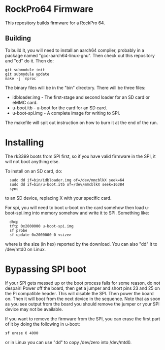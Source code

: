 # RockPro64 Firmware

This repository builds firmware for a RockPro 64.

## Building

To build it, you will need to install an aarch64 compiler, probably in
a package named "gcc-aarch64-linux-gnu". Then check out this repository
and "cd" do it.  Then do:

```
git submodule init
git submodule update
make -j `nproc`
```

The binary files will be in the "bin" directory.  There will be three
files:

* idbloader.img - The first-stage and second loader for an SD card or
  eMMC card.
* u-boot.itb - u-boot for the card for an SD card.
* u-boot-spi.img - A complete image for writing to SPI.

The makefile will spit out instruction on how to burn it at the end of
the run.

# Installing

The rk3399 boots from SPI first, so if you have valid firmware in the
SPI, it will not boot anything else.

To install on an SD card, do:

```
  sudo dd if=bin/idbloader.img of=/dev/mmcblkX seek=64
  sudo dd if=bin/u-boot.itb of=/dev/mmcblkX seek=16384
  sync
```

to an SD device, replacing X with your specific card.

For spi, you will need to boot u-boot on the card somehow then load
u-boot-spi.img into memory somehow and write it to SPI.  Something
like:

```
  dhcp
  tftp 0x2000000 u-boot-spi.img
  sf probe
  sf update 0x2000000 0 <size>
```

where <size> is the size (in hex) reported by the download.  You can
also "dd" it to /dev/mtd0 on Linux.

# Bypassing SPI boot

If your SPI gets messed up or the boot process fails for some reason,
do not despair!  Power off the board, then get a jumper and short pins
23 and 25 on the Pi compatible header.  This will disable the SPI.
Then power the board on.  Then it will boot from the next device in
the sequence.  Note that as soon as you see output from the board you
should remove the jumper or your SPI device may not be available.

If you want to remove the firmware from the SPI, you can erase the
first part of it by doing the following in u-boot:

```
sf erase 0 4000
```

or in Linux you can use "dd" to copy /dev/zero into /dev/mtd0.